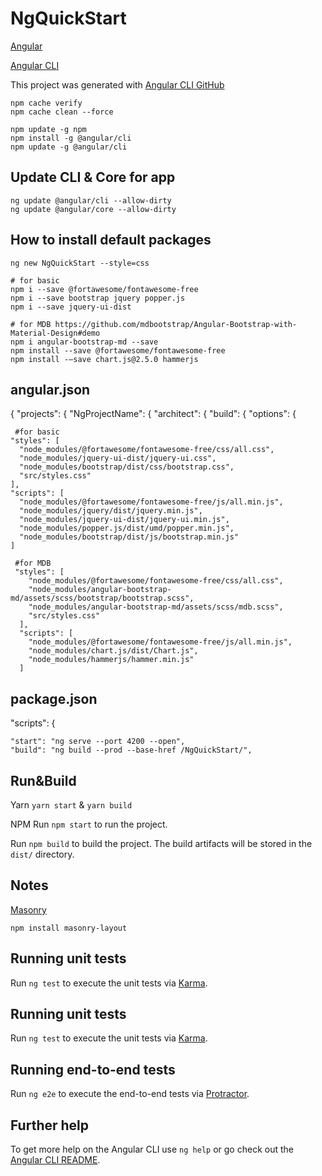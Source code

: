 # NgQuickStart

[Angular](https://angular.io/guide/quickstart)

[Angular CLI](https://cli.angular.io/)

This project was generated with [Angular CLI GitHub](https://github.com/angular/angular-cli) 

    npm cache verify 
    npm cache clean --force
    
    npm update -g npm 
    npm install -g @angular/cli
    npm update -g @angular/cli

## Update CLI & Core for app

    ng update @angular/cli --allow-dirty
    ng update @angular/core --allow-dirty

## How to install default packages 

    ng new NgQuickStart --style=css
    
    # for basic
    npm i --save @fortawesome/fontawesome-free 
    npm i --save bootstrap jquery popper.js
    npm i --save jquery-ui-dist
    
    # for MDB https://github.com/mdbootstrap/Angular-Bootstrap-with-Material-Design#demo
    npm i angular-bootstrap-md --save
    npm install --save @fortawesome/fontawesome-free
    npm install -–save chart.js@2.5.0 hammerjs

## angular.json

{ "projects": { "NgProjectName": { "architect": { "build": { "options": {   
     
     #for basic
    "styles": [
      "node_modules/@fortawesome/fontawesome-free/css/all.css",
      "node_modules/jquery-ui-dist/jquery-ui.css",
      "node_modules/bootstrap/dist/css/bootstrap.css",
      "src/styles.css"
    ],
    "scripts": [
      "node_modules/@fortawesome/fontawesome-free/js/all.min.js",
      "node_modules/jquery/dist/jquery.min.js",
      "node_modules/jquery-ui-dist/jquery-ui.min.js",
      "node_modules/popper.js/dist/umd/popper.min.js",
      "node_modules/bootstrap/dist/js/bootstrap.min.js"
    ]
     
     #for MDB     
     "styles": [
        "node_modules/@fortawesome/fontawesome-free/css/all.css",
        "node_modules/angular-bootstrap-md/assets/scss/bootstrap/bootstrap.scss",
        "node_modules/angular-bootstrap-md/assets/scss/mdb.scss",
        "src/styles.css"
      ],
      "scripts": [
        "node_modules/@fortawesome/fontawesome-free/js/all.min.js",
        "node_modules/chart.js/dist/Chart.js",
        "node_modules/hammerjs/hammer.min.js"
      ]

## package.json

"scripts": {

    "start": "ng serve --port 4200 --open",
    "build": "ng build --prod --base-href /NgQuickStart/",
 
## Run&Build

Yarn `yarn start` & `yarn build`

NPM Run `npm start` to run the project.

Run `npm build` to build the project.
The build artifacts will be stored in the `dist/` directory.  

## Notes

[Masonry](https://masonry.desandro.com/#package-managers)
     
    npm install masonry-layout

## Running unit tests

Run `ng test` to execute the unit tests via [Karma](https://karma-runner.github.io).

## Running unit tests

Run `ng test` to execute the unit tests via [Karma](https://karma-runner.github.io).

## Running end-to-end tests

Run `ng e2e` to execute the end-to-end tests via [Protractor](http://www.protractortest.org/).

## Further help

To get more help on the Angular CLI use `ng help` or go check out the [Angular CLI README](https://github.com/angular/angular-cli/blob/master/README.md).
